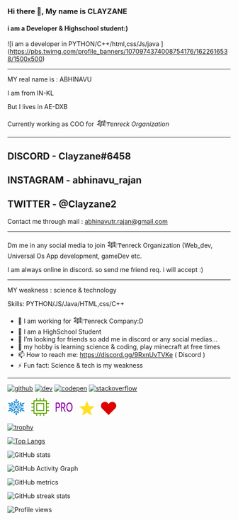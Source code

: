 ### Hi there 👋, My name  is CLAYZANE
#### i am a Developer & Highschool student:)
![i am a developer in PYTHON/C++/html,css/Js/java ]
(https://pbs.twimg.com/profile_banners/1070974374008754176/1622616538/1500x500)


-----------------------------------------------------------------------------------------------------------------------------
MY real name is : ABHINAVU

I am from IN-KL

But I lives in AE-DXB

Currently working as COO for *𒈞Ͳenreᴄk Organization*

----------------------------------------------------------------------------------------------------------------------------
DISCORD - Clayzane#6458
----------------------------------------------------------------------------------------------------------------------------
INSTAGRAM - abhinavu_rajan
----------------------------------------------------------------------------------------------------------------------------
TWITTER - @Clayzane2
----------------------------------------------------------------------------------------------------------------------------
Contact me through mail : abhinavutr.rajan@gmail.com

-----------------------------------------------------------------------------------------------------------------------------
Dm me in any social media to join 𒈞Ͳenreᴄk Organization (Web_dev, Universal Os App development, gameDev etc.

I am always online in discord. so send me friend req. i will accept :)

-----------------------------------------------------------------------------------------------------------------------------


MY weakness : science & technology 

Skills: PYTHON/JS/Java/HTML,css/C++

- 🔭 I am working for 𒈞Ͳenreᴄk Company:D
- 🌱 I am a HighSchool Student
- 🤔 I’m looking for friends so add me in discord or any social medias...
- 💬 my hobby is learning science & coding, play minecraft at free times
- 📫 How to reach me: https://discord.gg/9RxnUvTVKe ( Discord )
- ⚡ Fun fact: Science & tech is my weakness 

----------------------------------------------------------------------------------------------------------------------------

[<img src='https://cdn.jsdelivr.net/npm/simple-icons@3.0.1/icons/github.svg' alt='github' height='40'>](https://github.com/NxClayzane)  [<img src='https://cdn.jsdelivr.net/npm/simple-icons@3.0.1/icons/dev-dot-to.svg' alt='dev' height='40'>](https://dev.to/nxclayzane)  [<img src='https://cdn.jsdelivr.net/npm/simple-icons@3.0.1/icons/codepen.svg' alt='codepen' height='40'>](https://codepen.io/nxclayzane)  [<img src='https://cdn.jsdelivr.net/npm/simple-icons@3.0.1/icons/stackoverflow.svg' alt='stackoverflow' height='40'>](https://stackoverflow.com/users/14975698/clayzane)  

<a href='https://archiveprogram.github.com/'><img src='https://raw.githubusercontent.com/acervenky/animated-github-badges/master/assets/acbadge.gif' width='40' height='40'></a> <a href='https://docs.github.com/en/developers'><img src='https://raw.githubusercontent.com/acervenky/animated-github-badges/master/assets/devbadge.gif' width='40' height='40'></a> <a href='https://github.com/pricing'><img src='https://raw.githubusercontent.com/acervenky/animated-github-badges/master/assets/pro.gif' width='40' height='40'></a> <a href='https://stars.github.com/'><img src='https://raw.githubusercontent.com/acervenky/animated-github-badges/master/assets/starbadge.gif' width='35' height='35'></a> <a href='https://docs.github.com/en/github/supporting-the-open-source-community-with-github-sponsors'><img src='https://raw.githubusercontent.com/acervenky/animated-github-badges/master/assets/sponsorbadge.gif' width='35' height='35'></a> 

[![trophy](https://github-profile-trophy.vercel.app/?username=NxClayzane)](https://github.com/ryo-ma/github-profile-trophy)

[![Top Langs](https://github-readme-stats.vercel.app/api/top-langs/?username=NxClayzane)](https://github.com/anuraghazra/github-readme-stats)

![GitHub stats](https://github-readme-stats.vercel.app/api?username=NxClayzane&show_icons=true&count_private=true)  

![GitHub Activity Graph](https://activity-graph.herokuapp.com/graph?username=NxClayzane)  

![GitHub metrics](https://metrics.lecoq.io/NxClayzane)  

![GitHub streak stats](https://github-readme-streak-stats.herokuapp.com/?user=NxClayzane)  

![Profile views](https://gpvc.arturio.dev/NxClayzane)  
